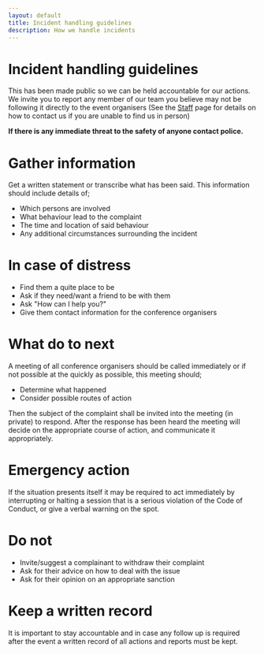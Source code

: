 ```yaml
---
layout: default
title: Incident handling guidelines
description: How we handle incidents
---
```


# Incident handling guidelines

This has been made public so we can be held accountable for our actions. We invite you to report any member of our team you believe may not be following it directly to the event organisers (See the [Staff](/staff) page for details on how to contact us if you are unable to find us in person)

**If there is any immediate threat to the safety of anyone contact police.**

# Gather information
Get a written statement or transcribe what has been said. This information should include details of;
- Which persons are involved
- What behaviour lead to the complaint
- The time and location of said behaviour
- Any additional circumstances surrounding the incident

# In case of distress
- Find them a quite place to be
- Ask if they need/want a friend to be with them
- Ask "How can I help you?"
- Give them contact information for the conference organisers

# What do to next
A meeting of all conference organisers should be called immediately or if not possible
at the quickly as possible, this meeting should;
- Determine what happened
- Consider possible routes of action

Then the subject of the complaint shall be invited into the meeting (in private) to 
respond. After the response has been heard the meeting will decide on the appropriate
course of action, and communicate it appropriately.

# Emergency action
If the situation presents itself it may be required to act immediately by interrupting or 
halting a session that is a serious violation of the Code of Conduct, or give a verbal
warning on the spot.

# Do not
- Invite/suggest a complainant to withdraw their complaint
- Ask for their advice on how to deal with the issue
- Ask for their opinion on an appropriate sanction


# Keep a written record
It is important to stay accountable and in case any follow up is required after the event 
a written record of all actions and reports must be kept.
